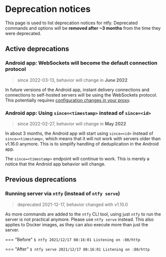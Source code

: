 # Deprecation notices
This page is used to list deprecation notices for ntfy. Deprecated commands and options will be 
**removed after ~3 months** from the time they were deprecated.

## Active deprecations

### Android app: WebSockets will become the default connection protocol  
> since 2022-03-13, behavior will change in **June 2022**

In future versions of the Android app, instant delivery connections and connections to self-hosted servers will
be using the WebSockets protocol. This potentially requires [configuration changes in your proxy](https://ntfy.sh/docs/config/#nginxapache2caddy).

### Android app: Using `since=<timestamp>` instead of `since=<id>`
> since 2022-02-27, behavior will change in **May 2022**

In about 3 months, the Android app will start using `since=<id>` instead of `since=<timestamp>`, which means that it will
not work with servers older than v1.16.0 anymore. This is to simplify handling of deduplication in the Android app.

The `since=<timestamp>` endpoint will continue to work. This is merely a notice that the Android app behavior will change.

## Previous deprecations

### Running server via `ntfy` (instead of `ntfy serve`)
> deprecated 2021-12-17, behavior changed with v1.10.0

As more commands are added to the `ntfy` CLI tool, using just `ntfy` to run the server is not practical
anymore. Please use `ntfy serve` instead. This also applies to Docker images, as they can also execute more than
just the server.

=== "Before"
    ```
    $ ntfy
    2021/12/17 08:16:01 Listening on :80/http
    ```

=== "After"
    ```
    $ ntfy serve
    2021/12/17 08:16:01 Listening on :80/http
    ```

